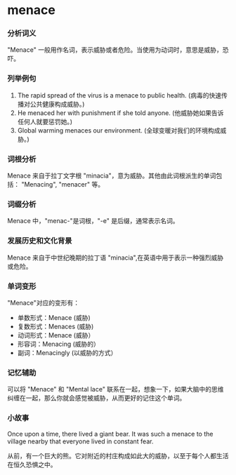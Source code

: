 # menace

### 分析词义

  

"Menace" 一般用作名词，表示威胁或者危险。当使用为动词时，意思是威胁，恐吓。

  

### 列举例句

  

1.  The rapid spread of the virus is a menace to public health. (病毒的快速传播对公共健康构成威胁。)
2.  He menaced her with punishment if she told anyone. (他威胁她如果告诉任何人就要惩罚她。)
3.  Global warming menaces our environment. (全球变暖对我们的环境构成威胁。)

  

### 词根分析

  

Menace 来自于拉丁文字根 "minacia"，意为威胁。其他由此词根派生的单词包括： "Menacing", "menacer" 等。

  

### 词缀分析

  

Menace 中，"menac-"是词根，"-e" 是后缀，通常表示名词。

  

### 发展历史和文化背景

  

Menace 来自于中世纪晚期的拉丁语 "minacia",在英语中用于表示一种强烈威胁或危险。

  

### 单词变形

  

"Menace"对应的变形有：

  

*   单数形式：Menace (威胁)
*   复数形式：Menaces (威胁)
*   动词形式：Menace (威胁）
*   形容词：Menacing (威胁的）
*   副词：Menacingly (以威胁的方式）

  

### 记忆辅助

  

可以将 "Menace" 和 "Mental lace" 联系在一起，想象一下，如果大脑中的思维纠缠在一起，那么你就会感觉被威胁，从而更好的记住这个单词。

  

### 小故事

  

Once upon a time, there lived a giant bear. It was such a menace to the village nearby that everyone lived in constant fear.

  

从前，有一个巨大的熊。它对附近的村庄构成如此大的威胁，以至于每个人都生活在恒久恐惧之中。
